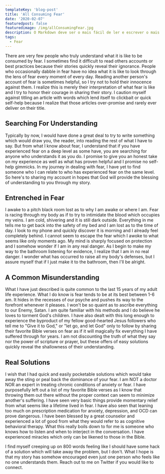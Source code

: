 ```yaml
---
templateKey: 'blog-post'
title: 'All Consuming Fear'
date: '2020-02-07'
featuredpost: false
featuredimage: /img/allConsumingFear.jpg
description: O Markdown deve ser o mais fácil de ler e escrever o mais possível.
tags:
  - Fear
---
```


There are very few people who truly understand what it is like to be consumed by fear. I sometimes find it difficult to read others accounts or best practices because their stories quickly reveal their ignorance. People who occasionally dabble in fear have no idea what it is like to look through the lens of fear every moment of every day. Reading another person's account of fear is sometimes helpful, so I try not to hold their innocence against them. I realize this is merely their interpretation of what fear is like and I try to honor their courage in sharing their story. I caution myself against titling an article with words which lend itself to clickbait or quick self-help because I realize that those articles over-promise and rarely ever deliver on their title.

## Searching For Understanding

Typically by now, I would have done a great deal to try to write something which would draw you, the reader, into reading the rest of what I have to say. But from what I know about fear, I understand that if you have experienced fear on a deep level as some have, you are searching for anyone who understands it as you do. I promise to give you an honest take on my experience as well as what has proven helpful and I promise no self-help gimmicks. In my journey in dealing with fear, I have yet to find someone who I can relate to who has experienced fear on the same level. So here's to sharing my account in hopes that God will provide the blessing of understanding to you through my story.

## Entrenched in Fear

I awake to a pitch black room lost as to why I am awake or where I am. Fear is racing through my body as if to try to intimidate the blood which occupies my veins. I am cold, shivering and it is still dark outside. Everything in me tells me to get back into the safety of my bed and I am lost as to the time of day. I look to my phone and quickly discover it is morning and I already feel completely behind. I cannot seem to escape the fear which I awoke to what seems like only moments ago. My mind is sharply focused on protection and I somehow wonder if I am in any real danger. As I begin to make my way to the bathroom listening for evidence, I realize that I am in no real danger. I wonder what has occurred to raise all my body's defenses, but I assure myself that if I just make it to the bathroom, then I'll be alright.

## A Common Misunderstanding

What I have just described is quite common to the last 15 years of my adult life experience. What I do know is fear tends to be at its best between 1-6 am. It hides in the recesses of our psyche and pushes its way to the forefront whenever it pleases. I won't be so quaint as to ascribe everything to our Enemy, Satan. I am quite familiar with his methods and I do believe he loves to torment God's children. I have also dealt with this long enough to experience the byproduct of my fellow good-hearted Jesus followers who tell me to "Give it to God," or "let go, and let God" only to follow by sharing their favorite Bible verses on fear as if it will magically fix everything I have suffered through for years. I am not discounting the truth of what they say nor the power of scripture or prayer, but these offers of easy solutions quickly reveal the shallowness of their understanding.

## Real Solutions

I wish that I had quick and easily pocketable solutions which would take away the sting or peal back the dominance of your fear. I am NOT a doctor NOR an expert in treating chronic conditions of anxiety or fear. I have purposefully left out a list of my favorite Bible verses as I know that throwing them out there without the proper context can seem to minimize another's suffering. I have seen very basic things provide momentary relief from what seems like a lifetime lived in fear. I have also seen that leaning too much on prescription medication for anxiety, depression, and OCD can prove dangerous. I have been blessed by a great counselor and experienced a lot of good from what they would refer to as cognitive behavioral therapy. What this really boils down to for me is someone who knows how to listen and when to interject in the conversation. I have experienced miracles which only can be likened to those in the Bible.

I find myself creeping up on 800 words feeling like I should have some hack of a solution which will take away the problem, but I don't. What I hope is that my story has somehow encouraged even just one person who feels like no one understands them. Reach out to me on Twitter if you would like to connect.
